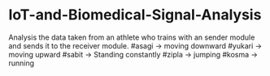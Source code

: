 # IoT-and-Biomedical-Signal-Analysis
Analysis the data taken from an athlete who trains with an sender module and sends it to the receiver module.
#asagi  -> moving downward
#yukari -> moving upward
#sabit  -> Standing constantly
#zipla  -> jumping
#kosma  -> running
